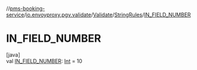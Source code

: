 //[pms-booking-service](../../../../index.md)/[io.envoyproxy.pgv.validate](../../index.md)/[Validate](../index.md)/[StringRules](index.md)/[IN_FIELD_NUMBER](-i-n_-f-i-e-l-d_-n-u-m-b-e-r.md)

# IN_FIELD_NUMBER

[java]\
val [IN_FIELD_NUMBER](-i-n_-f-i-e-l-d_-n-u-m-b-e-r.md): [Int](https://kotlinlang.org/api/core/kotlin-stdlib/kotlin/-int/index.html) = 10